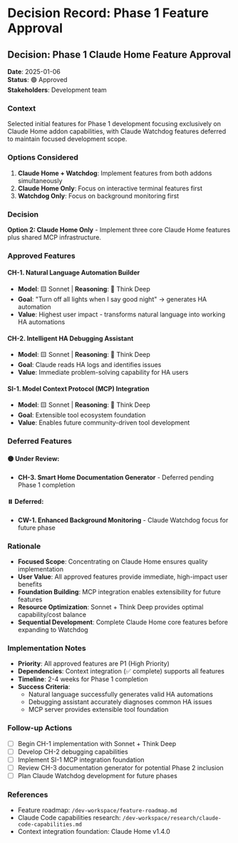 # Decision Record: Phase 1 Feature Approval

## Decision: Phase 1 Claude Home Feature Approval

**Date**: 2025-01-06  
**Status**: 🟢 Approved  
**Stakeholders**: Development team

### Context
Selected initial features for Phase 1 development focusing exclusively on Claude Home addon capabilities, with Claude Watchdog features deferred to maintain focused development scope.

### Options Considered
1. **Claude Home + Watchdog**: Implement features from both addons simultaneously
2. **Claude Home Only**: Focus on interactive terminal features first
3. **Watchdog Only**: Focus on background monitoring first

### Decision
**Option 2: Claude Home Only** - Implement three core Claude Home features plus shared MCP infrastructure.

### Approved Features

#### **CH-1. Natural Language Automation Builder** 
- **Model**: 🟨 Sonnet | **Reasoning**: 🧠 Think Deep
- **Goal**: "Turn off all lights when I say good night" → generates HA automation
- **Value**: Highest user impact - transforms natural language into working HA automations

#### **CH-2. Intelligent HA Debugging Assistant**
- **Model**: 🟨 Sonnet | **Reasoning**: 🧠 Think Deep  
- **Goal**: Claude reads HA logs and identifies issues
- **Value**: Immediate problem-solving capability for HA users

#### **SI-1. Model Context Protocol (MCP) Integration**
- **Model**: 🟨 Sonnet | **Reasoning**: 🧠 Think Deep
- **Goal**: Extensible tool ecosystem foundation
- **Value**: Enables future community-driven tool development

### Deferred Features

#### **🟡 Under Review:**
- **CH-3. Smart Home Documentation Generator** - Deferred pending Phase 1 completion

#### **⏸️ Deferred:**
- **CW-1. Enhanced Background Monitoring** - Claude Watchdog focus for future phase

### Rationale
- **Focused Scope**: Concentrating on Claude Home ensures quality implementation
- **User Value**: All approved features provide immediate, high-impact user benefits
- **Foundation Building**: MCP integration enables extensibility for future features
- **Resource Optimization**: Sonnet + Think Deep provides optimal capability/cost balance
- **Sequential Development**: Complete Claude Home core features before expanding to Watchdog

### Implementation Notes
- **Priority**: All approved features are P1 (High Priority)
- **Dependencies**: Context integration (✅ complete) supports all features
- **Timeline**: 2-4 weeks for Phase 1 completion
- **Success Criteria**: 
  - Natural language successfully generates valid HA automations
  - Debugging assistant accurately diagnoses common HA issues
  - MCP server provides extensible tool foundation

### Follow-up Actions
- [ ] Begin CH-1 implementation with Sonnet + Think Deep
- [ ] Develop CH-2 debugging capabilities
- [ ] Implement SI-1 MCP integration foundation
- [ ] Review CH-3 documentation generator for potential Phase 2 inclusion
- [ ] Plan Claude Watchdog development for future phases

### References
- Feature roadmap: `/dev-workspace/feature-roadmap.md`
- Claude Code capabilities research: `/dev-workspace/research/claude-code-capabilities.md`
- Context integration foundation: Claude Home v1.4.0